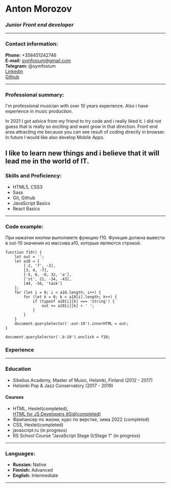 # Anton Morozov

### *Junior Front end developer*
---

### Contact information:

**Phone:** +358451242746  
**E-mail:** symfosium@gmail.com  
**Telegram:** @symfosium  
[Linkedin](https://www.linkedin.com/in/anton-morozov-898396208/)  
[Github](https://github.com/symfosium) 

---

### Professional summary:

I'm professional musician with over 10 years experience. Also i have experience in music production.

In 2021 I got advice from my friend to try code and i really liked it. I did not guess that is really so exciting and want grow in that direction. Front end area attracting me because you can see result of coding directly in browser. In future I would like also develop Mobile Apps.

I like to learn new things and i believe that it will lead me in the world of IT.
-

### Skills and Proficiency:

* HTML5, CSS3
* Sass
* Git, Github
* JavaScript Basics
* React Basics

---

### Code example:

При нажатии кнопки выполняете функцию f10. Функция должна вывести в out-10 значения из массива a10, которые являются строкой. 

```
function f10() {
    let out = '';
    let a10 = [
        [-2, '7', -3],
        [3, 4, -7],
        [-5, 6, -8, 32, 'a'],
        ['st', 21, -34, -43],
        [44, -56, 'task']
    ];
    for (let i = 0; i < a10.length; i++) {
        for (let k = 0; k < a10[i].length; k++) {
            if (typeof a10[i][k] === 'string') {
                out += a10[i][k] + ' ';
            }
        }
    }
    document.querySelector('.out-10').innerHTML = out;
}

document.querySelector('.b-10').onclick = f10;

```

### Experience
---

### Education
* Sibelius Academy, Master of Music, Helsinki, Finland (2012 - 2017)
* Helsinki Pop & Jazz Conservatory (2017 - 2019)

#### Courses
* HTML, Hexlet(completed),  
[HTML for JS Developers itGid(completed)](https://itgid.info/certificate/view?Certificate%5Buid%5D=txx3z3pdag)
* Фрилансер по жизни, курс по верстке, зима 2022 (completed) 
* CSS, Hexlet(completed)
*  javascript.ru (in progress)
*  RS School Course "JavaScript Stage 0/Stage 1" (in progress)

---
### Languages:
* **Russian:** Native
* **Finnish:** Advanced
* **English:** Intermediate


---
